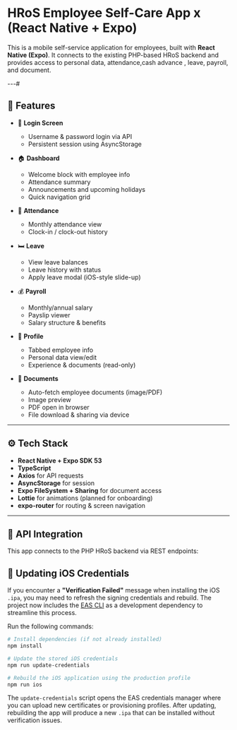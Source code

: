 # HRoS Employee Self-Care App x (React Native + Expo)

This is a mobile self-service application for employees, built with **React Native (Expo)**. It connects to the existing PHP-based HRoS backend and provides access to personal data, attendance,cash advance , leave, payroll, and document.

---#

## 🚀 Features

- 🔐 **Login Screen**
  - Username & password login via API
  - Persistent session using AsyncStorage

- 🏠 **Dashboard**
  - Welcome block with employee info
  - Attendance summary
  - Announcements and upcoming holidays
  - Quick navigation grid

- 📆 **Attendance**
  - Monthly attendance view
  - Clock-in / clock-out history

- 🛏️ **Leave**
  - View leave balances
  - Leave history with status
  - Apply leave modal (iOS-style slide-up)

- 💰 **Payroll**
  - Monthly/annual salary
  - Payslip viewer
  - Salary structure & benefits

- 👤 **Profile**
  - Tabbed employee info
  - Personal data view/edit
  - Experience & documents (read-only)

- 📂 **Documents**
  - Auto-fetch employee documents (image/PDF)
  - Image preview
  - PDF open in browser
  - File download & sharing via device

---

## ⚙️ Tech Stack

- **React Native + Expo SDK 53**
- **TypeScript**
- **Axios** for API requests
- **AsyncStorage** for session
- **Expo FileSystem + Sharing** for document access
- **Lottie** for animations (planned for onboarding)
- **expo-router** for routing & screen navigation

---

## 📡 API Integration

This app connects to the PHP HRoS backend via REST endpoints:



## 🔑 Updating iOS Credentials

If you encounter a **"Verification Failed"** message when installing the iOS `.ipa`, you may need to refresh the signing credentials and rebuild. The project now includes the [EAS CLI](https://docs.expo.dev/eas/credentials/) as a development dependency to streamline this process.

Run the following commands:

```bash
# Install dependencies (if not already installed)
npm install

# Update the stored iOS credentials
npm run update-credentials

# Rebuild the iOS application using the production profile
npm run ios
```

The `update-credentials` script opens the EAS credentials manager where you can upload new certificates or provisioning profiles. After updating, rebuilding the app will produce a new `.ipa` that can be installed without verification issues.

